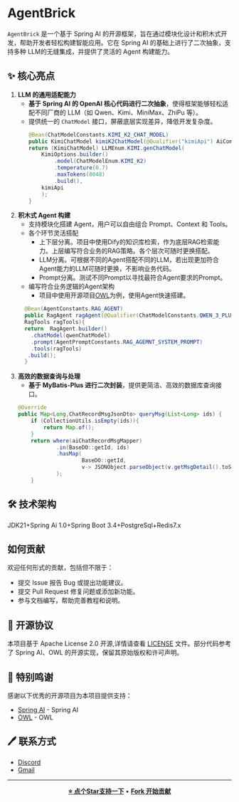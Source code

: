 # AgentBrick
`AgentBrick` 是一个基于 Spring AI 的开源框架，旨在通过模块化设计和积木式开发，帮助开发者轻松构建智能应用。它在 Spring AI 的基础上进行了二次抽象，支持多种 LLM的无缝集成，并提供了灵活的 Agent 构建能力。
## ✨ 核心亮点
1. **LLM 的通用适配能力**
    - **基于 Spring AI 的 OpenAI 核心代码进行二次抽象**，使得框架能够轻松适配不同厂商的 LLM（如 Qwen、Kimi、MiniMax、ZhiPu 等）。
    - 提供统一的 `ChatModel` 接口，屏蔽底层实现差异，降低开发复杂度。
      ```java
      @Bean(ChatModelConstants.KIMI_K2_CHAT_MODEL)
      public KimiChatModel kimiK2ChatModel(@Qualifier("kimiApi") AiCommonApi kimiApi){
      return (KimiChatModel) LLMEnum.KIMI.genChatModel(
          KimiOptions.builder()
              .model(ChatModelEnum.KIMI_K2)
              .temperature(0.7)
              .maxTokens(8048)
              .build(),
          kimiApi
          );
      }
      ```
2. **积木式 Agent 构建**
    - 支持模块化搭建 Agent，用户可以自由组合 Prompt、Context 和 Tools。
    - 各个环节灵活搭配
      - 上下层分离。项目中使用Dify的知识库检索，作为底层RAG检索能力。上层编写符合业务的RAG策略。各个层次可随时更换搭配。
      - LLM分离。可根据不同的Agent搭配不同的LLM，若出现更加符合Agent能力的LLM可随时更换，不影响业务代码。
      - Prompt分离。测试不同Prompt以寻找最符合Agent要求的Prompt。
    - 编写符合业务逻辑的Agent架构
      - 项目中使用开源项目[OWL](https://github.com/camel-ai/owl)为例，使用Agent快速搭建。
    ```java
      @Bean(AgentConstants.RAG_AGENT)
      public RagAgent ragAgent(@Qualifier(ChatModelConstants.QWEN_3_PLUS_CHAT_MODEL) QwenChatModel qwenChatModel,
      RagTools ragTools){
      return  RagAgent.builder()
        .chatModel(qwenChatModel)
        .prompt(AgentPromptConstants.RAG_AGEMNT_SYSTEM_PROMPT)
        .tools(ragTools)
       .build();
      }
    ```
3. **高效的数据查询与处理**
    - **基于 MyBatis-Plus 进行二次封装**，提供更简洁、高效的数据库查询接口。
    ```java
    @Override
    public Map<Long,ChatRecordMsgJsonDto> queryMsg(List<Long> ids) {
        if (CollectionUtils.isEmpty(ids)){
            return Map.of();
        }
        return where(aiChatRecordMsgMapper)
                .in(BaseDO::getId, ids)
                .hasMap(
                        BaseDO::getId,
                        v-> JSONObject.parseObject(v.getMsgDetail().toString(),ChatRecordMsgJsonDto.class)
                );
        }
    ```
## 🛠️ 技术架构
JDK21+Spring Ai 1.0+Spring Boot 3.4+PostgreSql+Redis7.x
## 如何贡献
欢迎任何形式的贡献，包括但不限于：
- 提交 Issue 报告 Bug 或提出功能建议。
- 提交 Pull Request 修复问题或添加新功能。
- 参与文档编写，帮助完善教程和说明。

## 📄 开源协议
本项目基于 Apache License 2.0 开源,详情请查看 [LICENSE](LICENSE) 文件。部分代码参考了 Spring AI、OWL 的开源实现，保留其原始版权和许可声明。

## 🙏 特别鸣谢
感谢以下优秀的开源项目为本项目提供支持：
- [Spring AI](https://spring.io/projects/spring-ai) - Spring AI
- [OWL](https://github.com/camel-ai/owl) - OWL

## 🖊️  联系方式
- [Discord](https://discord.gg/jTcXXHPD3e)
- [Gmail](https://chenkai107cn@gmail.com)

---
<div align="center">


**[⭐ 点个Star支持一下](https://github.com/cKnight107/ai-agent-brick)** • **[ Fork 开始贡献](https://github.com/cKnight107/ai-agent-brick/fork)**
</div>